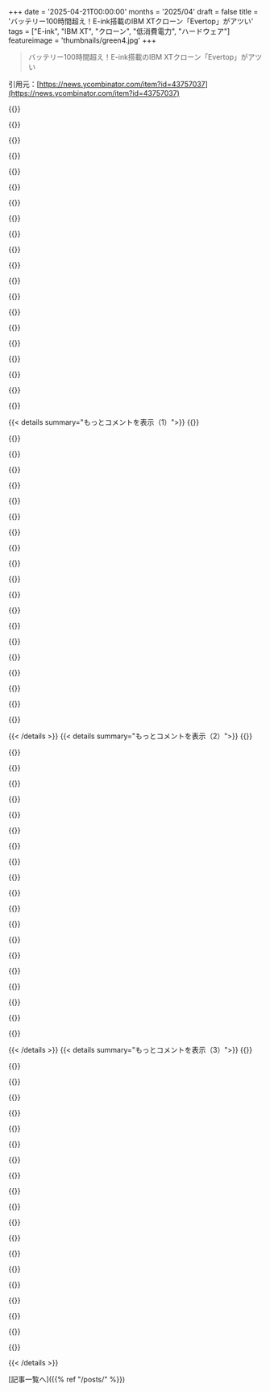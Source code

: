 +++
date = '2025-04-21T00:00:00'
months = '2025/04'
draft = false
title = 'バッテリー100時間超え！E-ink搭載のIBM XTクローン「Evertop」がアツい'
tags = ["E-ink", "IBM XT", "クローン", "低消費電力", "ハードウェア"]
featureimage = 'thumbnails/green4.jpg'
+++

> バッテリー100時間超え！E-ink搭載のIBM XTクローン「Evertop」がアツい

引用元：[https://news.ycombinator.com/item?id=43757037](https://news.ycombinator.com/item?id=43757037)

{{<matomeQuote body="いいね！ディスプレイってどれくらい持つんだろう？自分もe-paperでダッシュボード作ってるんだけど(これはすごいね！)、Waveshareのディスプレイは最大100万リフレッシュサイクルなんだ。使ってるディスプレイはもっとすごそう。<br>自分のe-paperプロジェクトはこれだよ。<br><br>https://www.asciimx.com/projects/e-reader/<br><br>https://www.asciimx.com/projects/etlas/" userName="kovac" createdAt="2025-04-21T23:50:36" color="#ff5733">}}

{{<matomeQuote body="たぶんこれじゃないかな？https://www.good-display.com/product/440.html<br>これも100万リフレッシュサイクルで、リフレッシュ時間は1.5秒と早いから、1日に5時間タイプするとして約3ヶ月、e-readerみたいに使えば数年持つかもね。<br>毎日ヘビーに使うことはないだろうから、たまに使う程度なら数年使えると思う。" userName="codebje" createdAt="2025-04-22T02:57:50" color="">}}

{{<matomeQuote body="それってすごく寿命が短い気がするんだけど…？数年使えるって言っても、実際には使わない場合だけじゃん。<br>e-inkには見た目の魅力があるけど、passive-matrix monochrome LCD (Playdateみたいな) の方が、同じくらい省電力で、もっと長持ちして、日中でも使えて、リフレッシュレートも高いんじゃない？<br>最近のmonochrome LCDスクリーンってどれくらい良いんだろう？一番反射しなくて、フラットな感じのやつ。Playdate (Sharp Memory LCD) は結構良いけど、コントラストが低い気がする。液晶がオフでも光を遮ってるからかな？(よく分かってないけど)<br>OLPC transflective LCDスクリーンが実際に製造されてるみたい。[3] (5インチディスプレイが50ドル、10インチは怪しい)。OLPCのデザインは実際にはかなり良かった。[6] 部品はイマイチだったけど。誰か趣味で再検討してくれないかな。<br>＞[1] https://electronics.stackexchange.com/a/403725<br>＞[2] https://www.adafruit.com/product/4694<br>＞[3] https://www.kingtechlcd.com/product-category/transflective-d...<br>＞[4] https://www.alibaba.com/product-detail/5-inch-transflective-...<br>＞[5] https://www.alibaba.com/product-detail/10-inch-1200-1600-Tra...<br>＞[6] https://en.wikipedia.org/wiki/OLPC_XO" userName="ianbicking" createdAt="2025-04-22T17:14:48" color="">}}

{{<matomeQuote body="e-inkのリフレッシュ回数って、画面全体？それとも個々のピクセル？" userName="kstrauser" createdAt="2025-04-22T03:09:00" color="">}}

{{<matomeQuote body="画面の一部だけを更新する部分リフレッシュは、全体リフレッシュよりもディスプレイへの負荷が少ないみたい。でも、積み重なると影響があるらしい。それに、ゴーストに対処するために、ある程度の部分リフレッシュの後に全体リフレッシュが必要になるディスプレイもあるみたい。" userName="redundantly" createdAt="2025-04-22T03:45:03" color="">}}

{{<matomeQuote body="似たようなプロジェクトをやってる人の記事を読んだんだけど、フルリフレッシュをしないとディスプレイが早く劣化するらしいよ(すぐに壊したらしい)。部分的な更新を繰り返した後は、フルリフレッシュが必要なんだって。" userName="wvenable" createdAt="2025-04-22T19:36:33" color="">}}

{{<matomeQuote body="へー、おもしろいね。よく知らないんだけど、自分のKobo Libraには、画面全体をリフレッシュする頻度の設定があるよ (例えば、Nページごと、章の終わり、など)。" userName="kstrauser" createdAt="2025-04-22T03:51:39" color="">}}

{{<matomeQuote body="実際には問題ないよ。仮に1秒に1回フルリフレッシュしたとしても、100万回に達するまで11日以上かかるし、1分に1回なら2年かかるよ。" userName="kiicia" createdAt="2025-04-22T04:55:21" color="">}}

{{<matomeQuote body="その数字は、自分にとっては全然高くないな。<br>タイピングするなら、1秒に1回以上リフレッシュするだろうし、遅らせて1秒に1回だとしても、たった11日だよ。" userName="wisenull" createdAt="2025-04-22T10:04:28" color="">}}

{{<matomeQuote body="ここで議論されている使い方だと、100万回は極端に少ないね。元々の想定されていた使い方 (1日に1回から数十回のリフレッシュ) なら、十分すぎるくらいだよ。" userName="redundantly" createdAt="2025-04-22T20:53:00" color="">}}

{{<matomeQuote body="E-inkリーダーとしては十分すぎるけど、デジタルタイプライターには向かないかな。高コントラストでインピクセルメモリ搭載のLCDディスプレイを使うのがおすすめ。" userName="kiicia" createdAt="2025-04-25T11:47:22" color="">}}

{{<matomeQuote body="このディスプレイは知らないけど、Waveshare E-Inkをいじったことがあるんだ。<br><br>＞部分的なリフレッシュをサポートするe-Paperディスプレイでは、常に部分リフレッシュモードで更新できないことに注意してください。部分的に数回リフレッシュした後、EPDを完全に一度リフレッシュする必要があります。そうしないと、表示効果が異常になり、修復できません!”" userName="ofrzeta" createdAt="2025-04-23T15:54:11" color="">}}

{{<matomeQuote body="ローパワーだけどずっと使える、基本的な機能を持ったデバイスってのがもっとあってもいいと思うんだよね。そのうち、超低電力化が進んで、ラップトップとかもこういうデバイスに置き換わるんじゃないかな。" userName="jmward01" createdAt="2025-04-21T23:18:19" color="#38d3d3">}}

{{<matomeQuote body="多くの人が、完全に機能するパワフルな携帯電話を売ったりあげたりするのは、ソフトウェアのサポートが切れるからなんだよね。ハードウェアはまだまだ使えるのに。IBM XTレベルのソフトウェアなんて、セキュリティも考慮されないし、使う人は限られるだろうね。" userName="nine_k" createdAt="2025-04-21T23:55:55" color="">}}

{{<matomeQuote body="＞セキュリティは、そのようなデバイスでは考慮事項ではありません。理由は、その数が非常に限られているためです。あなたのインターネット接続されたAmigaに侵入する人は誰もいません。いたとしても友達がいたずらをするくらいでしょう。<br><br>脅威モデルによるよ。広く蔓延してる脆弱性を狙う攻撃者には引っかかりにくいけど、あんた個人を狙う攻撃者からしたら、古いハードやソフトを使ってるってバレたら格好の的だよ。" userName="jpk" createdAt="2025-04-22T04:39:58" color="#ff33a1">}}

{{<matomeQuote body="もし俺のAmigaにたくさん脆弱性があったとしても（持ってないけど）、俺の価値が低けりゃハッキングする価値ないじゃん？政治家とか軍人とか金持ちなら別だけど。Amiga持ってる人って、バックアップ取ってたりして自衛してる可能性高いし、コストに見合わないと思うんだよね。" userName="bluGill" createdAt="2025-04-22T14:51:46" color="">}}

{{<matomeQuote body="あんたのコメントは全部脅威モデリングだね！古いものを使うのは、ある種の脅威からは隠れられるけど、別の脅威には弱いってことだ。リスクは状況によって変わるから、「セキュリティは考慮しなくていい」ってのは言い過ぎ。" userName="jpk" createdAt="2025-04-23T03:52:32" color="#ff5c5c">}}

{{<matomeQuote body="このIBM PC互換機がユニークなのは、ものすごい量のソフトウェアが今でも動いて、サポートされてるってこと。" userName="trollbridge" createdAt="2025-04-22T02:00:32" color="#785bff">}}

{{<matomeQuote body="つまり、最初に表示される画像はMicrosoft Flight Simulator。最初期のやつだね。互換性の基準だって分かってたんだ。<br>Jet by Sublogic、それにXenix x86も動くのかな？<br>バッテリーを長持ちさせるには、超低電力のcMos CPUが必要だろうね。12MhzのHarris cMos 286もあるけどレアだし、次は486slcsかな。Xenix 386 w/ TCP/IP stackも動くかも。" userName="ForOldHack" createdAt="2025-04-22T02:33:14" color="">}}

{{<matomeQuote body="ESP32だよ。好きなシステムをエミュレートできる。<br>オリジナルのPCをエミュレートするのにほとんど電力を使わないってのがポイントでもある。286なんて誰も使いたくないでしょ？<br>DOSBox-XをESP32に移植してDOSアプリを動かすって手もある。" userName="trollbridge" createdAt="2025-04-23T19:10:57" color="#785bff">}}

{{< details summary="もっとコメントを表示（1）">}}
{{<matomeQuote body="マジかよ、昨日も誰かがNintendo Wiiで最新のLinux動かしてるってポストあったじゃん" userName="lawlessone" createdAt="2025-04-22T14:30:35" color="">}}

{{<matomeQuote body="これ使う上でマジで気に入ってることの一つに、ソフトがマジで簡単に手に入りすぎて、全部試すなんて10回生まれ変わっても無理ゲーってのがあるんだよね。しかも保存も楽勝。例えば、平均的なプログラムが1MBだとするじゃん。そしたら、128GBのSDカードに10万個以上のプログラムが入るわけ。それでも足りない？これ512GBまで対応してるから、50万個くらい入るかも。まだ1TBは試してないけど。CPUのところにSDカードいっぱい入れとけば、一生かかっても使いきれないくらいのソフト持てるぜ" userName="ericjenott" createdAt="2025-04-23T23:19:24" color="#45d325">}}

{{<matomeQuote body="めっちゃ多くの「永遠に動き続けるデバイス」が、今も金融機関でお金を動かしてるんだよね" userName="idiotsecant" createdAt="2025-04-22T00:06:03" color="#38d3d3">}}

{{<matomeQuote body="銀行で働いてた頃、よく「ネットワーク図の隅にあるRS/6000が見える？あれ、毎日450億ドルの決済処理してるんだぜ」みたいな会話してたわ" userName="bigfatkitten" createdAt="2025-04-22T00:28:13" color="#38d3d3">}}

{{<matomeQuote body="もしかしてChaseで働いてた？" userName="indycliff" createdAt="2025-04-22T00:36:11" color="">}}

{{<matomeQuote body="マジそれな。しかも、それをサポートするエンジニアの軍隊がいるんだよね" userName="gtirloni" createdAt="2025-04-22T00:09:38" color="">}}

{{<matomeQuote body="俺の経験だと、30年そこにいる、どうやって動いてるか理解してる最後の生き残りみたいなじいさんとかが1,2人いるってパターンが多い" userName="bigfatkitten" createdAt="2025-04-22T00:29:06" color="#785bff">}}

{{<matomeQuote body="俺的にはフォームファクタが違うんだよなー。TRS-80 Model 100に現代の技術詰め込んだやつが理想だけど、これの画面がもっと速ければほぼそれに近いかな" userName="kstrauser" createdAt="2025-04-22T03:11:14" color="">}}

{{<matomeQuote body="これ見たことない？<br>https://www.clockworkpi.com/home-devterm" userName="tlhunter" createdAt="2025-04-22T03:27:45" color="">}}

{{<matomeQuote body="これはTRS-80 Model 100の現代版としては不適切。小さすぎて使いにくい。矢印キーとトラックボールはマジでクソだし、ソフトのサポートもイマイチ" userName="redundantly" createdAt="2025-04-22T03:48:55" color="">}}

{{<matomeQuote body="うわー、マジか。前から気になってたんだけど、レビューとか全然聞かなかったんだよね。それはちょっと残念だわ。" userName="kstrauser" createdAt="2025-04-22T03:54:14" color="">}}

{{<matomeQuote body="何度かヨダレ垂らして見てたんだよね。でも、どのモデルも在庫切れなんだよね。まだ作ってるのかな？" userName="kstrauser" createdAt="2025-04-22T03:53:06" color="">}}

{{<matomeQuote body="ZeroWriter Inkはどう？<br>https://www.crowdsupply.com/zerowriter/zerowriter-ink<br>バンドルされてるファームウェアはワードプロセッシングに重点を置いてるけど、オープンソースで人気のESP32マイクロコントローラファミリーを使ってるんだって。" userName="RodgerTheGreat" createdAt="2025-04-22T04:18:36" color="">}}

{{<matomeQuote body="うわー、見た目めっちゃ好き。Freewrite Alphaを持ってるんだけど、一見似てるけど、LCD画面が小さいし、オープンソースじゃないんだよね。" userName="kstrauser" createdAt="2025-04-22T04:45:46" color="#38d3d3">}}

{{<matomeQuote body="自分で作るのもありかもね…<br>https://github.com/unkyulee/micro-journal" userName="multjoy" createdAt="2025-04-22T06:19:19" color="">}}

{{<matomeQuote body="ソフトウェアのせいで携帯を捨てるなんてことないなー。故障とか、破損とか、ネットワークの乗り換えとか、ハードウェアが良くなったとか、単純に紛失とかで買い替えるのがほとんどだわ。ソフトウェアのアップデートがされなくなるのは、みんながもうそのハードウェアを使ってないからでしょ。" userName="Retric" createdAt="2025-04-22T00:11:16" color="">}}

{{<matomeQuote body="つい先月、iPhone 6から乗り換えたんだけど、10年間問題なく使えてたんだよね。でも、いくつかの重要なアプリがアップデートしないと動かなくなって、でもiOSのアップデートはもうないからさ。バッテリーは交換する必要があったけど、省電力モードで8時間持ったし、それ以外は全く問題なかったのに。" userName="binarymax" createdAt="2025-04-22T01:25:24" color="#ff33a1">}}

{{<matomeQuote body="うちの奥さんの初代iPhone SEも同じ。ハードウェアは全然問題ないのに、ソフトウェアのせいで“アップグレード”を強いられてる。マジで納得いかない。" userName="EvanAnderson" createdAt="2025-04-22T04:06:44" color="#ff33a1">}}

{{<matomeQuote body="＞つまんない、若くない、イケてない、スタートアップで働いてない、普通のIT屋さん。<br>あんたはマジでかっこいいと思うよ！" userName="randmeerkat" createdAt="2025-04-22T04:26:25" color="">}}

{{<matomeQuote body="“Galling”って言うけど、iPhone SEはめっちゃソフトウェアサポートが長かったんだよね。前のスマホより全然。7年って今は普通かもだけど、2017年だとAndroidスマホは2年もサポートされないのが普通だったし、セキュリティパッチとか、OSアップデートが1回あればラッキーって感じだったもんね。" userName="simondotau" createdAt="2025-04-22T06:16:12" color="#38d3d3">}}


{{< /details >}}
{{< details summary="もっとコメントを表示（2）">}}
{{<matomeQuote body="AndroidからiOSに変えたのはそれが理由なんだよね。10年も使えたのが不満かもしれないけど、セキュリティとか機能のアップデートもあったし。Androidスマホだと、発売日に買わないと2年もセキュリティアップデート来ないし、PixelかSamsungなら1、2回OSアップデートあるかもって感じじゃん？" userName="thesuitonym" createdAt="2025-04-22T14:30:11" color="#ff5c5c">}}

{{<matomeQuote body="前のスマホ、Palm PVG100は、いらないアップデートで遅くなって電池もすぐ無くなるから捨てちゃった。PVG100は最高のフォームファクタだったんだけどな。" userName="MiddleEndian" createdAt="2025-04-22T01:17:11" color="">}}

{{<matomeQuote body="誰…誰がアップデートしてたんだ？" userName="tomcam" createdAt="2025-04-22T01:42:28" color="">}}

{{<matomeQuote body="ほんとそれ！10年前はネットブックで十分な性能があったし、バッテリーも10時間以上もったよね。CPUも進化してるんだから、もっと小さいCPUで同じくらいの性能で、電力も抑えれるはずじゃん？画面も進化してるし。<br>メールとか、軽いコーディングとか、SSHで他のデバイスに接続できる、バッテリーが50時間もつ薄くて軽いラップトップはどこ？" userName="patapong" createdAt="2025-04-22T12:49:25" color="#38d3d3">}}

{{<matomeQuote body="バッテリー50時間もいらないでしょ。ネットワークあるなら、電源もあるでしょ。今のラップトップは軽い作業なら10W以下だし、USB電源ポートなら何でも使えるし。<br>これはもう普通のPCメーカーが解決済みの問題だよ。" userName="KennyBlanken" createdAt="2025-04-22T15:44:01" color="">}}

{{<matomeQuote body="そういえば、ネットブックってどうなったんだ？文章書くのにモバイルデバイスが必要な人には最高だったのに。もうあの形ないよね。一番小さいChromebookでもラップトップと変わらないくらいだし。" userName="hliyan" createdAt="2025-04-22T03:33:46" color="#ff5c5c">}}

{{<matomeQuote body="欲しいのは今のTandy 102だよね。80年代は単三電池で数日とか数週間も使えたんだよ。今の技術で作れば、もっと電池が長持ちするやつ作れると思うんだけどな。Linuxじゃないやつで。<br>近いのはAlphaSmart DanaとかApple eMateとかFreewriteだけど、もう売ってないし。<br>Raspberry Piで作ろうかとも思ったけど、あれ電力低いわけじゃないし、Linuxに縛られてる気がするんだよね。" userName="criddell" createdAt="2025-04-22T12:31:01" color="#ff5733">}}

{{<matomeQuote body="https://github．com/unkyulee/micro-journal" userName="dflock" createdAt="2025-04-22T14:59:06" color="">}}

{{<matomeQuote body="へー、いいね。でも、単三電池で数日とか数ヶ月は無理そうだな。でも、ESP32ってSBCがあるの知らなかったから、低電力のやつ調べてみるよ。教えてくれてありがとう。" userName="criddell" createdAt="2025-04-22T15:41:15" color="#ff33a1">}}

{{<matomeQuote body="低消費電力ならnRF52シリーズ(例：nRF52840)を試してみて。ESP32よりずっと省エネで、ARMコアも同等だよ。Bluetoothだけだけどね。nRF52840センサーはCR2032コイン電池1個で数ヶ月動くし、動作中の消費電力も低いんだ。" userName="Liftyee" createdAt="2025-04-22T18:22:45" color="#ff33a1">}}

{{<matomeQuote body="いくつか市販品が出てきてるみたいだよ。これ面白いかもね：https://old.reddit.com/r/writerDeck/<br>Boox palma 2をスタンドに置いて、Thinkpad Keyboard 2を使って同じようなことをしてるんだ。バッテリー寿命は100時間じゃないけど、かなり持つよ。" userName="ct0" createdAt="2025-04-21T23:47:19" color="#45d325">}}

{{<matomeQuote body="エミュレーションで動いてるけど、ハードウェアをオリジナルの設計に忠実に、でも最新のCMOSプロセスで小型化したら、もっと省電力になるんじゃないかな？(桁違いに！)<br>キーボードにWindowsキーがあるのが面白いね。これ何のラップトップのキーボードだろ？Thinkpadじゃないよね、ポインティングスティックがないし。昔のDellに似たようなレイアウトのがあった気がするけど、キーがアイソレーションじゃないから古いタイプだね。home/endの位置とか右シフトキーは変だけど、最近のラップトップキーボードより良いかも(ins/del/home/endがFnキーと一緒じゃないし、フルサイズの矢印キーがあるし！)" userName="userbinator" createdAt="2025-04-22T00:30:01" color="#785bff">}}

{{<matomeQuote body="Intelのquarkって知ってる？あれって腕時計の電池で動く486DXみたいなもんなんだ。いくつかモデルがあるけど、条件に合うんじゃないかな？" userName="genewitch" createdAt="2025-04-22T00:40:23" color="">}}

{{<matomeQuote body="まだあるよ。2つ持ってる。ebayで20USD以下で買える。" userName="genewitch" createdAt="2025-04-22T06:53:54" color="">}}

{{<matomeQuote body="Viaのスピンオフで386か486のクローンを今でも作ってるところがあるよ…名前忘れちゃったけど、探せば見つかるはず。" userName="hypercube33" createdAt="2025-04-23T00:35:52" color="">}}

{{<matomeQuote body="DM&Pのことかな？Vortex86ってシリーズは、組み込み市場向けのローエンドx86って感じだよね。<br>他のメーカーはどうなったんだろう？ALIの組み込み386SXはPocket 386ラップトップで人気みたいだけど、AMD Elan/NSC Geodeみたいな古い部品が倉庫に眠ってるんじゃないかな。" userName="hakfoo" createdAt="2025-04-23T06:07:33" color="">}}

{{<matomeQuote body="AMD geodeデバイスを持ってるけど、小さい(4x3x1.5インチ)けど、Raspberry PiやIntel quarkに比べると省電力じゃないよ。<br>Vortex86は高いし、NUCと同じくらいの値段。少なくともドーターカードはね。汎用性があるようには見えないけど、コンピューターを搭載したドーターカードは前例がないわけじゃない。appleとamigaもそうだった。appleはapple on appleを最初にやったんじゃないかな。" userName="genewitch" createdAt="2025-04-23T19:32:15" color="">}}

{{<matomeQuote body="マジで欲しい。金払うから作ってくれ。ずーっとこういうの欲しかったんだよね。自分で作る時間も技術もないし。" userName="kstrauser" createdAt="2025-04-21T22:53:50" color="#38d3d3">}}

{{<matomeQuote body="動画見た？入力から画面表示までの遅延がマジでヤバいらしいよ。それ、本当に欲しいものじゃないかもね。ローパワーなレトロコンピューティングはみんな欲しいけど、それなりのレスポンスは期待するじゃん？それに、どの部屋でもWIFI繋がって、ショボくないe-inkディスプレイが欲しいけど、高すぎなんだよね… HTTPSでウェブブラウジングもしたいし。全部入りの製品が出てきたら、マジで売れると思う。" userName="keyle" createdAt="2025-04-21T23:44:31" color="#45d325">}}

{{<matomeQuote body="マジか。良いこと言うね。確かにそうだ。でも、やっぱり欲しいなぁ。" userName="kstrauser" createdAt="2025-04-22T00:05:40" color="">}}


{{< /details >}}
{{< details summary="もっとコメントを表示（3）">}}
{{<matomeQuote body="Transreflectiveスクリーンって誰か言ってたね。昔のMotorola Dragonball 6800 CPUとTransreflectiveスクリーンなら単三電池2本で1週間使えたんだよなぁ…。個人的にはpalm pilotがマジで好き。最高のモバイルゲームが揃ってたし。でも、レスポンスの良いx86のポケ<br>ットトップで、バッテリーが5日持つなら最高だね。ソーラーも良いかも。" userName="hypercube33" createdAt="2025-04-22T11:09:34" color="#ff5733">}}

{{<matomeQuote body="それって、HP 95LX palmtopの再実装ってことだよね。" userName="arde" createdAt="2025-04-22T15:22:55" color="">}}

{{<matomeQuote body="e-inkをRLCDを使ったTransreflectiveパネルに交換すれば、90%は理想に近づくんじゃないかな。" userName="DoingIsLearning" createdAt="2025-04-22T02:18:48" color="#38d3d3">}}

{{<matomeQuote body="そういうスクリーンを搭載したMacBook Airみたいなデバイスって面白そうだね。" userName="keyle" createdAt="2025-04-22T03:05:43" color="">}}

{{<matomeQuote body="ちょっと気になるんだけど、wifiにログインして、必要なものをチェックして、電源を切るまでってどれくらいでできるの？それを200msごとに繰り返して、wifiをほとんどオフにすることって可能？スマホって既にそうしてるのかな？wifiの消費電力を最小限に抑える方法を知りたい。" userName="stephen_cagle" createdAt="2025-04-22T04:28:12" color="">}}

{{<matomeQuote body="アソシエーションは維持されるけど、それ以外はイエス。<br>>完全にログアウトして200msごとにログインし直すのは良くない。アソシエーションは負荷が高くて、少なくとも何か役立つことをしたいなら、200ms以上かかる可能性が高いから。<br>https://en.m.wikipedia.org/wiki/IEEE_802.11e-2005#APSD" userName="morsch" createdAt="2025-04-22T05:36:04" color="#45d325">}}

{{<matomeQuote body="遅延とwifiがないのは確かに問題だね。でも、HTTPSは別にいらないかな。ターミナルでvim使って、sshで’本物’のコンピューターにアクセスすれば十分。" userName="fc417fc802" createdAt="2025-04-22T08:18:00" color="">}}

{{<matomeQuote body="これってほぼHP 200LXをめっちゃ強化したみたいなもんだよね。" userName="bombcar" createdAt="2025-04-21T23:06:38" color="">}}

{{<matomeQuote body="マジでめっちゃ欲しかったんだよ、あれ。その後、なんとか成功して、SonyとかPanasonicとかの時代を先取りしたちっちゃいノートPCに税金対策で15年くらいお金使いまくったけど、MacBook Airが出て、やっと小型でちゃんと使えるノートPCが出てきた感じ。" userName="tomcam" createdAt="2025-04-22T02:35:19" color="#38d3d3">}}

{{<matomeQuote body="厳密にはXTのクローンじゃないよ。XTは8088 CPU、CGA/Herculesディスプレイアダプター、640KB RAMとPCスピーカーだったじゃん。これは80186で1MB RAM、MCGA(VGA)とAdlibエミュレーションもついてるし。XTより全然良い。" userName="sedatk" createdAt="2025-04-21T23:00:47" color="#45d325">}}

{{<matomeQuote body="80186とディスプレイ見たとき、同じこと思ったわ。高校の時XT持ってて、2400ボーでBBSにアクセスして、緑色の画面に文字が浮かび上がってくるのを見るのが最高だった！" userName="rubyfan" createdAt="2025-04-21T23:06:07" color="#ff33a1">}}

{{<matomeQuote body="XT++みたいなもんだけど、ATのスペックには届かないんだよね。そこが大きな違い。あと、画面がめっちゃ遅いってことも覚悟しないと。" userName="nine_k" createdAt="2025-04-22T00:02:24" color="">}}

{{<matomeQuote body="これ、ESP32が80186のエミュレーター動かしてるだけだよ。" userName="pinewurst" createdAt="2025-04-21T23:04:36" color="">}}

{{<matomeQuote body="それでも、XTをエミュレートしてるわけじゃないよね。XTは特定のPC構成のことだし。ただ単に、めっちゃ古いってことを強調したかっただけかも。" userName="sedatk" createdAt="2025-04-21T23:13:14" color="">}}

{{<matomeQuote body="フルにアップグレードした俺のXTは、VGA、拡張メモリ含めて1MB、サウンドカード、SCSIカード、それにEthernetも積んでたぜ。" userName="bobmcnamara" createdAt="2025-04-22T01:30:36" color="">}}

{{<matomeQuote body="VGAと20Mbのハードディスク2つ突っ込んだな。10Mhz、v20と8087 FPUも。6550シリアルカード2枚挿しは、モデムには最高だけど、マウスにはオーバースペックだった。9ドルのサウンドカードはAdLib互換のワンチップ。" userName="ForOldHack" createdAt="2025-04-22T02:45:32" color="#785bff">}}

{{<matomeQuote body="俺のオールドXTは、640KB RAM、20MBと15MBのMFMドライブ(ST-225, ST-419)、電源2つ(15MBのフルハイトドライブが起動に時間かかった)、16550シリアルポートカード、マウスなし、SoundBlaster 1.5、クロックカード、2MB EMS拡張カード(DIPチップ72個付き)…それに10MHz 8088。<br>マジで変な時代だった。<br>最終的に、誰かがAMD 386SX-33のボードを寄付してくれて、すぐに40MHzにオーバークロックしたけどね。そっから全てが変わった。" userName="ssl-3" createdAt="2025-04-22T20:35:35" color="#ff33a1">}}

{{<matomeQuote body="でも80186じゃないんだね（そんなに重要じゃないけど、言い出したのはそっちじゃん(笑)）。" userName="sedatk" createdAt="2025-04-22T07:25:05" color="">}}

{{<matomeQuote body="知らなかった！NEC V20って80188互換だったんだ。" userName="bobmcnamara" createdAt="2025-04-22T14:48:32" color="#ff33a1">}}

{{<matomeQuote body="HP PalmtopのIBM PC互換クローンも、単三電池2本でめちゃくちゃバッテリー長持ちだったよ。<br>＞pcmag.comの記事を紹介：“HP Palmtop PCの黄金時代”" userName="fortran77" createdAt="2025-04-21T23:53:31" color="#45d325">}}


{{< /details >}}


[記事一覧へ]({{% ref "/posts/" %}})
